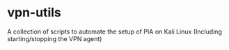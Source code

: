 # vpn-utils
A collection of scripts to automate the setup of PIA on Kali Linux (Including starting/stopping the VPN agent)
